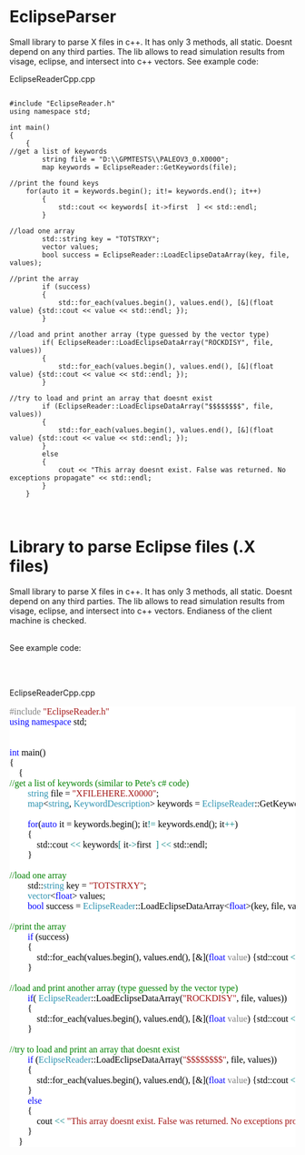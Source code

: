# EclipseParser
Small library to parse X files in c++. It has only 3 methods, all static. Doesnt depend on any third parties.
The lib allows to read simulation results from visage, eclipse, and intersect into c++ vectors. See example code:

EclipseReaderCpp.cpp


 
<pre>
<code>
#include "EclipseReader.h"
using namespace std;

int main()
{
	{
//get a list of keywords 
		string file = "D:\\GPMTESTS\\PALEOV3_0.X0000";
		map<string, KeywordDescription> keywords = EclipseReader::GetKeywords(file);

//print the found keys 
	for(auto it = keywords.begin(); it!= keywords.end(); it++)
		{
			std::cout << keywords[ it->first  ] << std::endl;
		}

//load one array 
		std::string key = "TOTSTRXY";
		vector<float> values;
		bool success = EclipseReader::LoadEclipseDataArray<float>(key, file, values);

//print the array 
		if (success)
		{
			std::for_each(values.begin(), values.end(), [&](float value) {std::cout << value << std::endl; });
		}

//load and print another array (type guessed by the vector type)
		if( EclipseReader::LoadEclipseDataArray("ROCKDISY", file, values))
		{
			std::for_each(values.begin(), values.end(), [&](float value) {std::cout << value << std::endl; });
		}

//try to load and print an array that doesnt exist  
		if (EclipseReader::LoadEclipseDataArray("$$$$$$$$", file, values))
		{
			std::for_each(values.begin(), values.end(), [&](float value) {std::cout << value << std::endl; });
		}
		else 
		{
			cout << "This array doesnt exist. False was returned. No exceptions propagate" << std::endl;
		}
	}

</code>
</pre>
<HTML>
<HEAD>
<META NAME="GENERATOR" Content="Microsoft Visual Studio">
<TITLE></TITLE>
</HEAD>
<BODY>


<h1> Library to parse Eclipse files (.X files) </h1>

Small library to parse X files in c++. It has only 3 methods, all static. Doesnt 
depend on any third parties. The lib allows to read simulation results from visage,
eclipse, and intersect into c++ vectors. Endianess of the client machine is checked.
<br>
<br>
  
See example code:

<br>
<br>
 
EclipseReaderCpp.cpp

<pre style="font-family:Consolas;font-size:16px;color:black;background:white;"><span style="color:gray;">#include</span>&nbsp;<span style="color:#a31515;">&quot;EclipseReader.h&quot;</span>
<span style="color:blue;">using</span>&nbsp;<span style="color:blue;">namespace</span>&nbsp;std;
&nbsp;
 
<span style="color:blue;">int</span>&nbsp;main()
{
	{
<span style="color:green;">//get&nbsp;a&nbsp;list&nbsp;of&nbsp;keywords&nbsp;(similar&nbsp;to&nbsp;Pete&#39;s&nbsp;c#&nbsp;code)&nbsp;</span>
		<span style="color:#2b91af;">string</span>&nbsp;file&nbsp;=&nbsp;<span style="color:#a31515;">&quot;XFILEHERE.X0000&quot;</span>;
		<span style="color:#2b91af;">map</span>&lt;<span style="color:#2b91af;">string</span>,&nbsp;<span style="color:#2b91af;">KeywordDescription</span>&gt;&nbsp;keywords&nbsp;=&nbsp;<span style="color:#2b91af;">EclipseReader</span>::GetKeywords(file);
 
		<span style="color:blue;">for</span>(<span style="color:blue;">auto</span>&nbsp;it&nbsp;=&nbsp;keywords.begin();&nbsp;it<span style="color:teal;">!=</span>&nbsp;keywords.end();&nbsp;it<span style="color:teal;">++</span>)
		{
			std::cout&nbsp;<span style="color:teal;">&lt;&lt;</span>&nbsp;keywords<span style="color:teal;">[</span>&nbsp;it<span style="color:teal;">-&gt;</span>first&nbsp;&nbsp;<span style="color:teal;">]</span>&nbsp;<span style="color:teal;">&lt;&lt;</span>&nbsp;std::endl;
		}
 
<span style="color:green;">//load&nbsp;one&nbsp;array&nbsp;</span>
		std::<span style="color:#2b91af;">string</span>&nbsp;key&nbsp;=&nbsp;<span style="color:#a31515;">&quot;TOTSTRXY&quot;</span>;
		<span style="color:#2b91af;">vector</span>&lt;<span style="color:blue;">float</span>&gt;&nbsp;values;
		<span style="color:blue;">bool</span>&nbsp;success&nbsp;=&nbsp;<span style="color:#2b91af;">EclipseReader</span>::LoadEclipseDataArray&lt;<span style="color:blue;">float</span>&gt;(key,&nbsp;file,&nbsp;values);
 
<span style="color:green;">//print&nbsp;the&nbsp;array&nbsp;</span>
		<span style="color:blue;">if</span>&nbsp;(success)
		{
			std::for_each(values.begin(),&nbsp;values.end(),&nbsp;[&amp;](<span style="color:blue;">float</span>&nbsp;<span style="color:gray;">value</span>)&nbsp;{std::cout&nbsp;<span style="color:teal;">&lt;&lt;</span>&nbsp;<span style="color:gray;">value</span>&nbsp;<span style="color:teal;">&lt;&lt;</span>&nbsp;std::endl;&nbsp;});
		}
 
<span style="color:green;">//load&nbsp;and&nbsp;print&nbsp;another&nbsp;array&nbsp;(type&nbsp;guessed&nbsp;by&nbsp;the&nbsp;vector&nbsp;type)</span>
		<span style="color:blue;">if</span>(&nbsp;<span style="color:#2b91af;">EclipseReader</span>::LoadEclipseDataArray(<span style="color:#a31515;">&quot;ROCKDISY&quot;</span>,&nbsp;file,&nbsp;values))
		{
			std::for_each(values.begin(),&nbsp;values.end(),&nbsp;[&amp;](<span style="color:blue;">float</span>&nbsp;<span style="color:gray;">value</span>)&nbsp;{std::cout&nbsp;<span style="color:teal;">&lt;&lt;</span>&nbsp;<span style="color:gray;">value</span>&nbsp;<span style="color:teal;">&lt;&lt;</span>&nbsp;std::endl;&nbsp;});
		}
 
<span style="color:green;">//try&nbsp;to&nbsp;load&nbsp;and&nbsp;print&nbsp;an&nbsp;array&nbsp;that&nbsp;doesnt&nbsp;exist&nbsp;&nbsp;</span>
		<span style="color:blue;">if</span>&nbsp;(<span style="color:#2b91af;">EclipseReader</span>::LoadEclipseDataArray(<span style="color:#a31515;">&quot;$$$$$$$$&quot;</span>,&nbsp;file,&nbsp;values))
		{
			std::for_each(values.begin(),&nbsp;values.end(),&nbsp;[&amp;](<span style="color:blue;">float</span>&nbsp;<span style="color:gray;">value</span>)&nbsp;{std::cout&nbsp;<span style="color:teal;">&lt;&lt;</span>&nbsp;<span style="color:gray;">value</span>&nbsp;<span style="color:teal;">&lt;&lt;</span>&nbsp;std::endl;&nbsp;});
		}
		<span style="color:blue;">else</span>&nbsp;
		{
			cout&nbsp;<span style="color:teal;">&lt;&lt;</span>&nbsp;<span style="color:#a31515;">&quot;This&nbsp;array&nbsp;doesnt&nbsp;exist.&nbsp;False&nbsp;was&nbsp;returned.&nbsp;No&nbsp;exceptions&nbsp;propagate&quot;</span>&nbsp;<span style="color:teal;">&lt;&lt;</span>&nbsp;std::endl;
		}
	}</pre>
	
	




</BODY>
</HTML>
